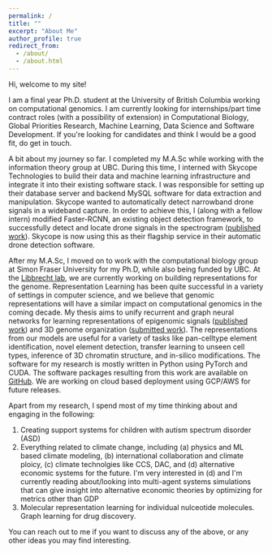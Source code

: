 ```yaml
---
permalink: /
title: ""
excerpt: "About Me"
author_profile: true
redirect_from: 
  - /about/
  - /about.html
---
```


Hi, welcome to my site!

I am a final year Ph.D. student at the University of British Columbia working on computational genomics. I am currently looking for internships/part time contract roles (with a possibility of extension) in Computational Biology, Global Priorities Research, Machine Learning, Data Science and Software Development. If you're looking for candidates and think I would be a good fit, do get in touch.  

A bit about my journey so far. I completed my M.A.Sc while working with the information theory group at UBC. During this time, I interned with Skycope Technologies to build their data and machine learning infrastructure and integrate it into their existing software stack. I was responsible for setting up their database server and backend MySQL software for data extraction and manipulation. Skycope wanted to automatically detect narrowband drone signals in a wideband capture. In order to achieve this, I (along with a fellow intern) modified Faster-RCNN, an existing object detection framework, to successfully detect and locate drone signals in the spectrogram (<a href="https://kevinbdsouza.github.io/publications/frcnn"><u>published work</u></a>). Skycope is now using this as their flagship service in their automatic drone detection software.

After my M.A.Sc, I moved on to work with the computational biology group at Simon Fraser University for my Ph.D, while also being funded by UBC. At the <a href="https://www.libbrechtlab.com"><u>Libbrecht lab</u></a>, we are currently working on building representations for the genome. Representation Learning has been quite successful in a variety of settings in computer science, and we believe that genomic representations will have a similar impact on computational genomics in the coming decade. My thesis aims to unify recurrent and graph neural networks for learning representations of epigenomic signals (<a href="https://kevinbdsouza.github.io/publications/epilstm"><u>published work</u></a>) and 3D genome organization (<a href="https://kevinbdsouza.github.io/publications/hiclstm"><u>submitted work</u></a>). The representations from our models are useful for a variety of tasks like pan-celltype element identification, novel element detection, transfer learning to unseen cell types, inference of 3D chromatin structure, and in-silico modifications. The software for my research is mostly written in Python using PyTorch and CUDA. The software packages resulting from this work are available on <a href="https://github.com/kevinbdsouza"><u>GitHub</u></a>. We are working on cloud based deployment using GCP/AWS for future releases. 

Apart from my research, I spend most of my time thinking about and engaging in the following:
1. Creating support systems for children with autism spectrum disorder (ASD)
2. Everything related to climate change, including (a) physics and ML based climate modeling, (b) international collaboration and climate ploicy, (c) climate technolgies like CCS, DAC, and (d) alternative economic systems for the future. I'm very interested in (d) and I'm currently reading about/looking into multi-agent systems simulations that can give insight into alternative economic theories by optimizing for metrics other than GDP
3. Molecular representation learning for individual nulceotide molecules. Graph learning for drug discovery. 

You can reach out to me if you want to discuss any of the above, or any other ideas you may find interesting.
